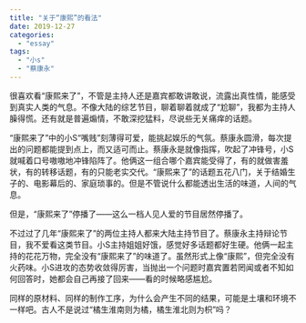 ```yaml
---
title: "关于“康熙”的看法"
date: 2019-12-27
categories: 
  - "essay"
tags: 
  - "小s"
  - "蔡康永"
---
```


很喜欢看“康熙来了”，不管是主持人还是嘉宾都敢讲敢说，流露出真性情，能感受到真实人类的气息。不像大陆的综艺节目，聊着聊着就成了“尬聊”，我都为主持人臊得慌。还有就是普遍煽情，不敢深挖猛料，尽说些无关痛痒的话题。

“康熙来了”中的小S“嘴贱”刻薄得可爱，能挑起娱乐的气氛。蔡康永圆滑，每次提出的问题都能提到点上，而又适可而止。蔡康永是就像指挥，吹起了冲锋号，小S就喊着口号嗷嗷地冲锋陷阵了。他俩这一组合哪个嘉宾能受得了，有的就做害羞状，有的转移话题，有的只能老实交代。“康熙来了”的话题五花八门，关于结婚生子的、电影幕后的、家庭琐事的。但是不管说什么都能透出生活的味道，人间的气息。

但是，“康熙来了”停播了——这么一档人见人爱的节目居然停播了。

不过过了几年“康熙来了”的两位主持人都来大陆主持节目了。蔡康永主持辩论节目，我不爱看这类节目。小S主持姐姐好饿，感觉好多话题都好生硬。他俩一起主持的花花万物，完全没有“康熙来了”的味道了。虽然形式上像“康熙”，但完全没有火药味。小S进攻的态势收敛得厉害，当抛出一个问题时嘉宾置若罔闻或者不知如何回答时，她都会自己再接了回来——看的时候略感尴尬。

同样的原材料、同样的制作工序，为什么会产生不同的结果，可能是土壤和环境不一样吧。古人不是说过“橘生淮南则为橘，橘生淮北则为枳”吗？
